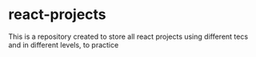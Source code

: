 # react-projects
This is a repository created to store all react projects using different tecs and in different levels, to practice
